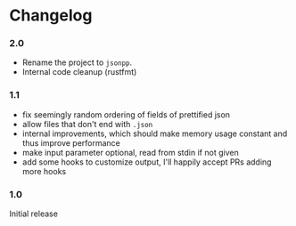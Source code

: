 Changelog
=================

### 2.0

- Rename the project to `jsonpp`.
- Internal code cleanup (rustfmt)

### 1.1

- fix seemingly random ordering of fields of prettified json
- allow files that don't end with `.json`
- internal improvements, which should make memory usage constant and thus improve performance
- make input parameter optional, read from stdin if not given
- add some hooks to customize output, I'll happily accept PRs adding more hooks

### 1.0

Initial release
